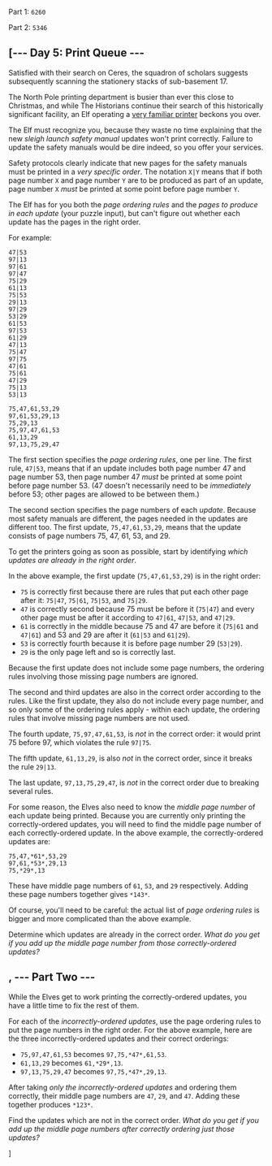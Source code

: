 Part 1: `6260`

Part 2: `5346`

[--- Day 5: Print Queue ---
--------------------------

Satisfied with their search on Ceres, the squadron of scholars suggests subsequently scanning the stationery stacks of sub-basement 17.


The North Pole printing department is busier than ever this close to Christmas, and while The Historians continue their search of this historically significant facility, an Elf operating a [very familiar printer](/2017/day/1) beckons you over.


The Elf must recognize you, because they waste no time explaining that the new *sleigh launch safety manual* updates won't print correctly. Failure to update the safety manuals would be dire indeed, so you offer your services.


Safety protocols clearly indicate that new pages for the safety manuals must be printed in a *very specific order*. The notation `X|Y` means that if both page number `X` and page number `Y` are to be produced as part of an update, page number `X` *must* be printed at some point before page number `Y`.


The Elf has for you both the *page ordering rules* and the *pages to produce in each update* (your puzzle input), but can't figure out whether each update has the pages in the right order.


For example:



```
47|53
97|13
97|61
97|47
75|29
61|13
75|53
29|13
97|29
53|29
61|53
97|53
61|29
47|13
75|47
97|75
47|61
75|61
47|29
75|13
53|13

75,47,61,53,29
97,61,53,29,13
75,29,13
75,97,47,61,53
61,13,29
97,13,75,29,47

```

The first section specifies the *page ordering rules*, one per line. The first rule, `47|53`, means that if an update includes both page number 47 and page number 53, then page number 47 *must* be printed at some point before page number 53. (47 doesn't necessarily need to be *immediately* before 53; other pages are allowed to be between them.)


The second section specifies the page numbers of each *update*. Because most safety manuals are different, the pages needed in the updates are different too. The first update, `75,47,61,53,29`, means that the update consists of page numbers 75, 47, 61, 53, and 29.


To get the printers going as soon as possible, start by identifying *which updates are already in the right order*.


In the above example, the first update (`75,47,61,53,29`) is in the right order:


* `75` is correctly first because there are rules that put each other page after it: `75|47`, `75|61`, `75|53`, and `75|29`.
* `47` is correctly second because 75 must be before it (`75|47`) and every other page must be after it according to `47|61`, `47|53`, and `47|29`.
* `61` is correctly in the middle because 75 and 47 are before it (`75|61` and `47|61`) and 53 and 29 are after it (`61|53` and `61|29`).
* `53` is correctly fourth because it is before page number 29 (`53|29`).
* `29` is the only page left and so is correctly last.


Because the first update does not include some page numbers, the ordering rules involving those missing page numbers are ignored.


The second and third updates are also in the correct order according to the rules. Like the first update, they also do not include every page number, and so only some of the ordering rules apply - within each update, the ordering rules that involve missing page numbers are not used.


The fourth update, `75,97,47,61,53`, is *not* in the correct order: it would print 75 before 97, which violates the rule `97|75`.


The fifth update, `61,13,29`, is also *not* in the correct order, since it breaks the rule `29|13`.


The last update, `97,13,75,29,47`, is *not* in the correct order due to breaking several rules.


For some reason, the Elves also need to know the *middle page number* of each update being printed. Because you are currently only printing the correctly-ordered updates, you will need to find the middle page number of each correctly-ordered update. In the above example, the correctly-ordered updates are:



```
75,47,*61*,53,29
97,61,*53*,29,13
75,*29*,13

```

These have middle page numbers of `61`, `53`, and `29` respectively. Adding these page numbers together gives `*143*`.


Of course, you'll need to be careful: the actual list of *page ordering rules* is bigger and more complicated than the above example.


Determine which updates are already in the correct order. *What do you get if you add up the middle page number from those correctly-ordered updates?*


, --- Part Two ---
----------------

While the Elves get to work printing the correctly-ordered updates, you have a little time to fix the rest of them.


For each of the *incorrectly-ordered updates*, use the page ordering rules to put the page numbers in the right order. For the above example, here are the three incorrectly-ordered updates and their correct orderings:


* `75,97,47,61,53` becomes `97,75,*47*,61,53`.
* `61,13,29` becomes `61,*29*,13`.
* `97,13,75,29,47` becomes `97,75,*47*,29,13`.


After taking *only the incorrectly-ordered updates* and ordering them correctly, their middle page numbers are `47`, `29`, and `47`. Adding these together produces `*123*`.


Find the updates which are not in the correct order. *What do you get if you add up the middle page numbers after correctly ordering just those updates?*


]